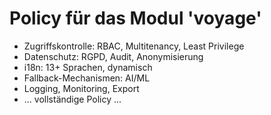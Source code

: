 # Policy für das Modul 'voyage'

- Zugriffskontrolle: RBAC, Multitenancy, Least Privilege
- Datenschutz: RGPD, Audit, Anonymisierung
- i18n: 13+ Sprachen, dynamisch
- Fallback-Mechanismen: AI/ML
- Logging, Monitoring, Export
- ... vollständige Policy ...
